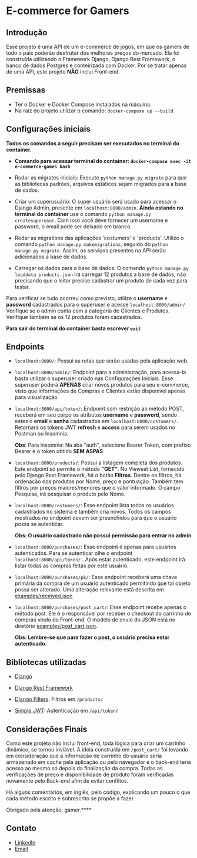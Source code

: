 # E-commerce for Gamers

## Introdução

Esse projeto é uma API de um e-commerce de jogos, em que os gamers de todo o país poderão desfrutar dos melhores preços do mercado. 
Ela foi construída utilizando o Framework Django, Django Rest Framework,
o banco de dados Postgres e conteirizada com Docker.
Por se tratar apenas de uma API, este projeto **NÃO** inclui Front-end.


## Premissas

- Ter o Docker e Docker Compose instalados na máquina.
- Na raiz do projeto utilizar o comando: `docker-compose up --build`


## Configurações iniciais

**Todos os comandos a seguir precisam ser executados no terminal do container.**

- **Comando para acessar terminal do container: `docker-compose exec -it e-commerce-games bash`**
  
- Rodar as migrates iniciais: Execute `python manage.py migrate` para que as bibliotecas padrões, arquivos estáticos sejam migrados para a base de dados. 

- Criar um superusuário: O super usuário será usado para acessar o Django Admin, presente em `localhost:8000/admin`. **Ainda estando no terminal do container** use o comando `python manage.py createsuperuser`. Com isso você deve fornecer um username e password, o email pode ser deixado em branco.

- Rodar as migrations das aplicações 'costumers' e 'products'.
  Utilize o comando `python manage.py makemigrations`, seguido do `python manage.py migrate`. Assim, os serviços presentes na API serão adicionados a base de dados.

- Carregar os dados para a base de dados: O comando `python manage.py loaddata products.json` irá carregar 12 produtos a base de dados, não precisando que o leitor precise cadastrar um produto de cada vez para testar.
  
Para verificar se tudo ocorreu como previsto, utilize o **username** e **password** cadastrados para o superuser e acesse `localhost:8000/admin/`
Verifique se o admin conta com a categoria de Clientes e Produtos. Verifique também se os 12 produtos foram cadastrados. 

**Para sair do terminal do container basta escrever `exit`**


## Endpoints

- `localhost:8000/`: Possui as rotas que serão usadas pela aplicação web.

- `localhost:8000/admin/`: Endpoint para a administração, para acessa-la basta utilizar o superuser criado nas Configurações Iniciais. Esse superuser poderá **APENAS** criar novos produtos para seu e-commerce, visto que informações de Compras e Clientes estão disponível apenas para visualização. 

- `localhost:8000/api/token/`: Endpoint com restrição ao método POST, receberá em seu corpo os atributos **username** e **password**, sendo estes o **email** e **senha** cadastrados em `localhost:8000/costumers/`. Retornará os tokens JWT **refresh** e **access** para serem usados no Postman ou Insomnia.

  **Obs**: Para Insomnia: Na aba "auth", selecione Bearer Token, com prefixo Bearer e o token obtido **SEM ASPAS**

- `localhost:8000/products/`: Possui a listagem completa dos produtos. Este endpoint só permite o método **"GET"**. No Viewset List, fornecido pelo Django Rest Framework, há o botão **Filtros**. Dentre os filtros, há ordenação dos produtos por Nome, preço e pontuação. Também tem filtros por preços maiores/menores que o valor informado. O campo Pesquisa, irá pesquisar o produto pelo Nome. 

- `localhost:8000/costumers/`: Esse endpoint lista todos os usuários cadastrados no sistema e também cria novos. Todos os campos mostrados no endpoint devem ser preenchidos para que o usuário possa se autenticar. 

  **Obs: O usuário cadastrado não possui permissão para entrar no admin**

- `localhost:8000/purchases/`: Esse endpoint é apenas para usuários autenticados. Para se autenticar olhe o endpoint `localhost:8000/api/token/` . Após estar autenticado, este endpoint irá listar todas as compras feitas por este usuário.

- `localhost:8000/purchases/pk/`: Esse endpoint receberá uma chave primária da compra de um usuário autenticado permitindo que tal objeto possa ser alterado. Uma alteração relevante está descrita em [examples/received.json](./examples/received.json)

- `localhost:8000/purchases/post_cart/`: Esse endpoint recebe apenas o método post. Ele é o responsável por receber o checkout do carrinho de compras vindo do Front-end. O modelo de envio do JSON está no diretório [examples/post_cart.json](./examples/post_cart.json).

  **Obs: Lembre-se que para fazer o post, o usuário precisa estar autenticado.**
  

## Bibliotecas utilizadas

- [Django](https://www.djangoproject.com/start/overview/)

- [Django Rest Framework](https://www.django-rest-framework.org/)

- [Django Filters](https://django-filter.readthedocs.io/en/stable/guide/usage.html): Filtros em `/products/`

- [Simple JWT](https://django-rest-framework-simplejwt.readthedocs.io/en/latest/): Autenticação em `/api/token/`


## Considerações Finais

Como este projeto não inclui front-end, toda lógica para criar um carrinho dinâmico, se tornou inviável. A ideia construída em `/post_cart/` foi levando em consideração que a informação de carrinho do usuário seria armazenado em cache pela aplicação ou pelo navegador e o back-end teria acesso ao mesmo só depois da finalização da compra. Todas as verificações de preço e disponibilidade de produto foram verificadas novamente pelo Back-end afim de evitar conflitos.

Há alguns comentários, em inglês, pelo código, explicando um pouco o que cada método escrito e sobrescrito se propõe a fazer.


Obrigado pela atenção, gamer.****


## Contato

- [LinkedIn](https://www.linkedin.com/in/lucas-martins-caetano/)
- [Email](mailto:lucas.caetano@aluno.unievangelica.edu.br)